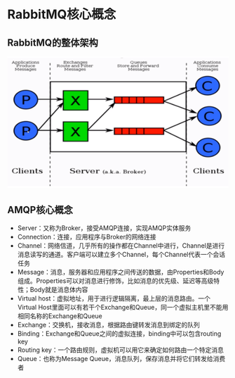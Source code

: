 # RabbitMQ核心概念

## RabbitMQ的整体架构

![RabbitMQ的整体架构](pic/RabbitMQ的整体架构.PNG)

## AMQP核心概念

* Server：又称为Broker，接受AMQP连接，实现AMQP实体服务
* Connection：连接，应用程序与Broker的网络连接
* Channel：网络信道，几乎所有的操作都在Channel中进行，Channel是进行消息读写的通道。客户端可以建立多个Channel，每个Channel代表一个会话任务
* Message：消息，服务器和应用程序之间传送的数据，由Properties和Body组成。Properties可以对消息进行修饰，比如消息的优先级、延迟等高级特性；Body就是消息体内容
* Virtual host：虚拟地址，用于进行逻辑隔离，最上层的消息路由。一个Virtual Host里面可以有若干个Exchange和Queue，同一个虚拟主机里不能用相同名称的Exchange和Queue
* Exchange：交换机，接收消息，根据路由键转发消息到绑定的队列
* Binding：Exchange和Queue之间的虚拟连接，binding中可以包含routing key
* Routing key：一个路由规则，虚拟机可以用它来确定如何路由一个特定消息
* Queue：也称为Message Queue，消息队列，保存消息并将它们转发给消费者